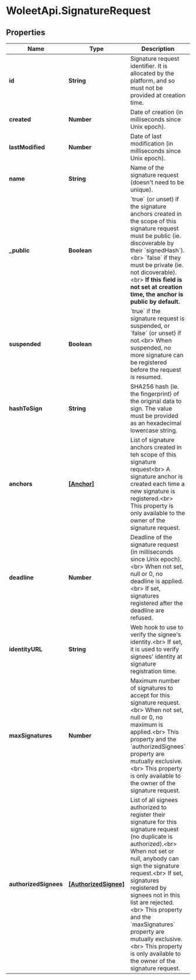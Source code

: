 # WoleetApi.SignatureRequest

## Properties
Name | Type | Description | Notes
------------ | ------------- | ------------- | -------------
**id** | **String** | Signature request identifier. It is allocated by the platform, and so must not be provided at creation time.  | [optional] 
**created** | **Number** | Date of creation (in milliseconds since Unix epoch).  | [optional] 
**lastModified** | **Number** | Date of last modification (in milliseconds since Unix epoch).  | [optional] 
**name** | **String** | Name of the signature request (doesn&#39;t need to be unique).  | 
**_public** | **Boolean** | &#x60;true&#x60; (or unset) if the signature anchors created in the scope of this signature request must be public (ie. discoverable by their &#x60;signedHash&#x60;).&lt;br&gt; &#x60;false&#x60; if they must be private (ie. not dicoverable).&lt;br&gt; **If this field is not set at creation time, the anchor is public by default.**  | [optional] 
**suspended** | **Boolean** | &#x60;true&#x60; if the signature request is suspended, or &#x60;false&#x60; (or unset) if not.&lt;br&gt; When suspended, no more signature can be registered before the request is resumed.  | [optional] 
**hashToSign** | **String** | SHA256 hash (ie. the fingerprint) of the original data to sign. The value must be provided as an hexadecimal lowercase string.  | 
**anchors** | [**[Anchor]**](Anchor.md) | List of signature anchors created in teh scope of this signature request&lt;br&gt; A signature anchor is created each time a new signature is registered.&lt;br&gt; This property is only available to the owner of the signature request.  | [optional] 
**deadline** | **Number** | Deadline of the signature request (in milliseconds since Unix epoch).&lt;br&gt; When not set, null or 0, no deadline is applied.&lt;br&gt; If set, signatures registered after the deadline are refused.  | [optional] 
**identityURL** | **String** | Web hook to use to verify the signee&#39;s identity.&lt;br&gt; If set, it is used to verify signees&#39; identity at signature registration time.  | [optional] 
**maxSignatures** | **Number** | Maximum number of signatures to accept for this signature request.&lt;br&gt; When not set, null or 0, no maximum is applied.&lt;br&gt; This property and the &#x60;authorizedSignees&#x60; property are mutually exclusive.&lt;br&gt; This property is only available to the owner of the signature request.  | [optional] 
**authorizedSignees** | [**[AuthorizedSignee]**](AuthorizedSignee.md) | List of all signees authorized to register their signature for this signature request (no duplicate is authorized).&lt;br&gt; When not set or null, anybody can sign the signature request.&lt;br&gt; If set, signatures registered by signees not in this list are rejected.&lt;br&gt; This property and the &#x60;maxSignatures&#x60; property are mutually exclusive.&lt;br&gt; This property is only available to the owner of the signature request.  | [optional] 


